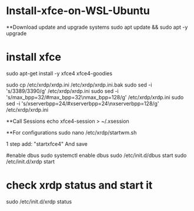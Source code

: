 # Install-xfce-on-WSL-Ubuntu

**Download update and upgrade systems
sudo apt update && sudo apt -y upgrade

# install xfce 

sudo apt-get install -y xfce4 xfce4-goodies

sudo cp /etc/xrdp/xrdp.ini /etc/xrdp/xrdp.ini.bak
sudo sed -i 's/3389/3390/g' /etc/xrdp/xrdp.ini
sudo sed -i 's/max_bpp=32/#max_bpp=32\nmax_bpp=128/g' /etc/xrdp/xrdp.ini
sudo sed -i 's/xserverbpp=24/#xserverbpp=24\nxserverbpp=128/g' /etc/xrdp/xrdp.ini

**Call Sessions
echo xfce4-session > ~/.xsession

**For configurations
sudo nano /etc/xrdp/startwm.sh 

1 step add: "startxfce4"
And save

#enable dbus
sudo systemctl enable dbus
sudo /etc/init.d/dbus start
sudo /etc/init.d/xrdp start

# check xrdp status and start it
sudo /etc/init.d/xrdp status
